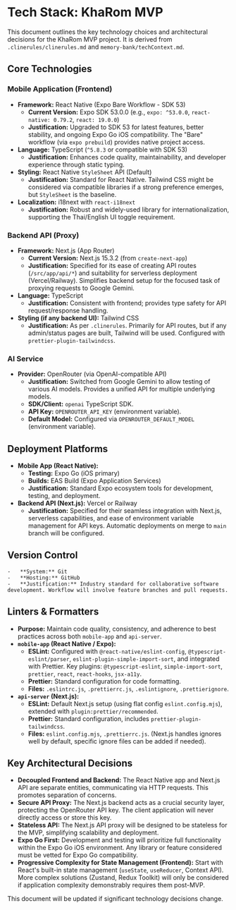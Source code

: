# Tech Stack: KhaRom MVP

This document outlines the key technology choices and architectural decisions for the KhaRom MVP project. It is derived from `.clinerules/clinerules.md` and `memory-bank/techContext.md`.

## Core Technologies

### Mobile Application (Frontend)
-   **Framework:** React Native (Expo Bare Workflow - SDK 53)
    -   **Current Version:** Expo SDK 53.0.0 (e.g., `expo: ^53.0.0`, `react-native: 0.79.2`, `react: 19.0.0`)
    -   **Justification:** Upgraded to SDK 53 for latest features, better stability, and ongoing Expo Go iOS compatibility. The "Bare" workflow (via `expo prebuild`) provides native project access.
-   **Language:** TypeScript (`^5.8.3` or compatible with SDK 53)
    -   **Justification:** Enhances code quality, maintainability, and developer experience through static typing.
-   **Styling:** React Native `StyleSheet` API (Default)
    -   **Justification:** Standard for React Native. Tailwind CSS might be considered via compatible libraries if a strong preference emerges, but `StyleSheet` is the baseline.
-   **Localization:** i18next with `react-i18next`
    -   **Justification:** Robust and widely-used library for internationalization, supporting the Thai/English UI toggle requirement.

### Backend API (Proxy)
-   **Framework:** Next.js (App Router)
    -   **Current Version:** Next.js 15.3.2 (from `create-next-app`)
    -   **Justification:** Specified for its ease of creating API routes (`/src/app/api/*`) and suitability for serverless deployment (Vercel/Railway). Simplifies backend setup for the focused task of proxying requests to Google Gemini.
-   **Language:** TypeScript
    -   **Justification:** Consistent with frontend; provides type safety for API request/response handling.
-   **Styling (if any backend UI):** Tailwind CSS
    -   **Justification:** As per `.clinerules`. Primarily for API routes, but if any admin/status pages are built, Tailwind will be used. Configured with `prettier-plugin-tailwindcss`.

### AI Service
-   **Provider:** OpenRouter (via OpenAI-compatible API)
    -   **Justification:** Switched from Google Gemini to allow testing of various AI models. Provides a unified API for multiple underlying models.
    -   **SDK/Client:** `openai` TypeScript SDK.
    -   **API Key:** `OPENROUTER_API_KEY` (environment variable).
    -   **Default Model:** Configured via `OPENROUTER_DEFAULT_MODEL` (environment variable).

## Deployment Platforms
-   **Mobile App (React Native):**
    -   **Testing:** Expo Go (iOS primary)
    -   **Builds:** EAS Build (Expo Application Services)
    -   **Justification:** Standard Expo ecosystem tools for development, testing, and deployment.
-   **Backend API (Next.js):** Vercel or Railway
    -   **Justification:** Specified for their seamless integration with Next.js, serverless capabilities, and ease of environment variable management for API keys. Automatic deployments on merge to `main` branch will be configured.

## Version Control
    -   **System:** Git
    -   **Hosting:** GitHub
    -   **Justification:** Industry standard for collaborative software development. Workflow will involve feature branches and pull requests.

## Linters & Formatters
-   **Purpose:** Maintain code quality, consistency, and adherence to best practices across both `mobile-app` and `api-server`.
-   **`mobile-app` (React Native / Expo):**
    -   **ESLint:** Configured with `@react-native/eslint-config`, `@typescript-eslint/parser`, `eslint-plugin-simple-import-sort`, and integrated with Prettier. Key plugins: `@typescript-eslint`, `simple-import-sort`, `prettier`, `react`, `react-hooks`, `jsx-a11y`.
    -   **Prettier:** Standard configuration for code formatting.
    -   **Files:** `.eslintrc.js`, `.prettierrc.js`, `.eslintignore`, `.prettierignore`.
-   **`api-server` (Next.js):**
    -   **ESLint:** Default Next.js setup (using flat config `eslint.config.mjs`), extended with `plugin:prettier/recommended`.
    -   **Prettier:** Standard configuration, includes `prettier-plugin-tailwindcss`.
    -   **Files:** `eslint.config.mjs`, `.prettierrc.js`. (Next.js handles ignores well by default, specific ignore files can be added if needed).

## Key Architectural Decisions
-   **Decoupled Frontend and Backend:** The React Native app and Next.js API are separate entities, communicating via HTTP requests. This promotes separation of concerns.
-   **Secure API Proxy:** The Next.js backend acts as a crucial security layer, protecting the OpenRouter API key. The client application will never directly access or store this key.
-   **Stateless API:** The Next.js API proxy will be designed to be stateless for the MVP, simplifying scalability and deployment.
-   **Expo Go First:** Development and testing will prioritize full functionality within the Expo Go iOS environment. Any library or feature considered must be vetted for Expo Go compatibility.
-   **Progressive Complexity for State Management (Frontend):** Start with React's built-in state management (`useState`, `useReducer`, Context API). More complex solutions (Zustand, Redux Toolkit) will only be considered if application complexity demonstrably requires them post-MVP.

This document will be updated if significant technology decisions change.
